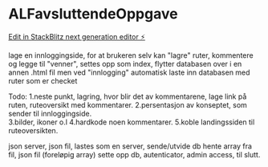 # ALFavsluttendeOppgave

[Edit in StackBlitz next generation editor ⚡️](https://stackblitz.com/~/github.com/eirinedvinsen/ALFavsluttendeOppgave)

lage en innloggingside, for at brukeren selv kan "lagre" ruter, kommentere og legge til "venner", settes opp som index, flytter databasen over i en annen .html fil men ved "innlogging" automatisk laste inn databasen med ruter som er checket 

Todo: 
1.neste punkt, lagring, hvor blir det av kommentarene, lage link på ruten, ruteoversikt med kommentarer.
2.persentasjon av konseptet, som sender til innloggingside.  
3.bilder, ikoner o.l
4.hardkode noen kommentarer. 
5.koble landingssiden til ruteoversikten. 

json server, json fil, lastes som en server, sende/utvide db
hente array fra fil, json fil (foreløpig array)
sette opp db, autenticator, admin access, til slutt. 
